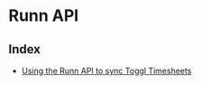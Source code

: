 Runn API
========

Index
-----

- [Using the Runn API to sync Toggl Timesheets](./toggl_timesheets)
